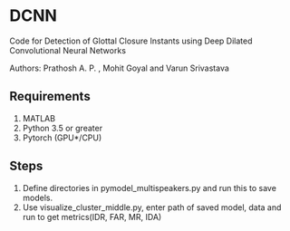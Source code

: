 # DCNN

Code for Detection of Glottal Closure Instants using Deep
Dilated Convolutional Neural Networks

Authors: Prathosh A. P. , Mohit Goyal and Varun Srivastava

## Requirements
1. MATLAB
2. Python 3.5 or greater
3. Pytorch (GPU*/CPU)


## Steps

1. Define directories in pymodel\_multispeakers.py and run this to save models.
2. Use visualize\_cluster\_middle.py, enter path of saved model, data and run to get metrics(IDR, FAR, MR, IDA)
